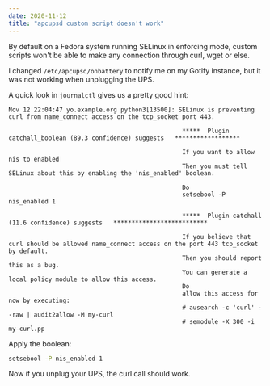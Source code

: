 ```yaml
---
date: 2020-11-12
title: "apcupsd custom script doesn't work"
---
```


By default on a Fedora system running SELinux in enforcing mode, custom scripts won't be able to make any connection through curl, wget or else.

I changed `/etc/apcupsd/onbattery` to notify me on my Gotify instance, but it was not working when unplugging the UPS.

A quick look in `journalctl` gives us a pretty good hint:

```
Nov 12 22:04:47 yo.example.org python3[13500]: SELinux is preventing curl from name_connect access on the tcp_socket port 443.

                                                *****  Plugin catchall_boolean (89.3 confidence) suggests   ******************

                                                If you want to allow nis to enabled
                                                Then you must tell SELinux about this by enabling the 'nis_enabled' boolean.

                                                Do
                                                setsebool -P nis_enabled 1

                                                *****  Plugin catchall (11.6 confidence) suggests   **************************

                                                If you believe that curl should be allowed name_connect access on the port 443 tcp_socket by default.
                                                Then you should report this as a bug.
                                                You can generate a local policy module to allow this access.
                                                Do
                                                allow this access for now by executing:
                                                # ausearch -c 'curl' --raw | audit2allow -M my-curl
                                                # semodule -X 300 -i my-curl.pp
```

Apply the boolean:

```bash
setsebool -P nis_enabled 1
```

Now if you unplug your UPS, the curl call should work.